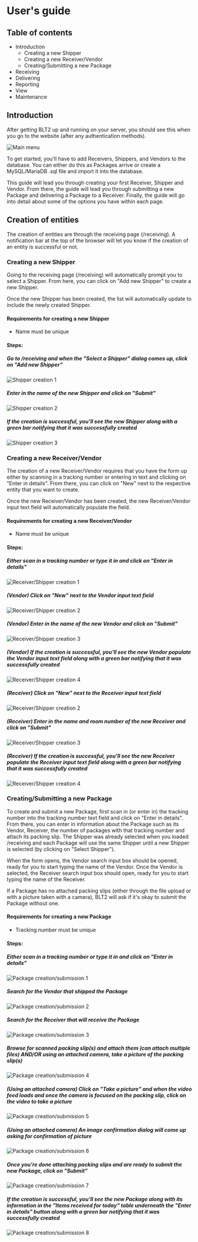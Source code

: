 User's guide
============
## Table of contents
- Introduction
    - Creating a new Shipper
    - Creating a new Receiver/Vendor
    - Creating/Submitting a new Package
- Receiving
- Delivering
- Reporting
- View
- Maintenance

## Introduction
After getting BLT2 up and running on your server, you should see this when you go to the website (after any authentication methods).

![Main menu](usersGuide/main.png)

To get started, you'll have to add Receivers, Shippers, and Vendors to the database. You can either do this as Packages arrive or create a MySQL/MariaDB .sql file and import it into the database.

This guide will lead you through creating your first Receiver, Shipper and Vendor. From there, the guide will lead you through submitting a new Package and delivering a Package to a Receiver. Finally, the guide will go into detail about some of the options you have within each page.
 
## Creation of entities
The creation of entities are through the receiving page (/receiving). A notification bar at the top of the browser will let you know if the creation of an entity is successful or not.  

### Creating a new Shipper
Going to the receiving page (/receiving) will automatically prompt you to select a Shipper. From here, you can click on "Add new Shipper" to create a new Shipper.

Once the new Shipper has been created, the list will automatically update to include the newly created Shipper.

#### Requirements for creating a new Shipper
- Name must be unique

#### Steps:

##### Go to /receiving and when the "Select a Shipper" dialog comes up, click on "Add new Shipper"
![Shipper creation 1](usersGuide/shipperCreation1.png) 

##### Enter in the name of the new Shipper and click on "Submit"
![Shipper creation 2](usersGuide/shipperCreation2.png)

##### If the creation is successful, you'll see the new Shipper along with a green bar notifying that it was successfully created
![Shipper creation 3](usersGuide/shipperCreation3.png)

### Creating a new Receiver/Vendor
The creation of a new Receiver/Vendor requires that you have the form up either by scanning in a tracking number or entering in text and clicking on "Enter in details". From there, you can click on "New" next to the respective entity that you want to create.

Once the new Receiver/Vendor has been created, the new Receiver/Vendor input text field will automatically populate the field.
 
#### Requirements for creating a new Receiver/Vendor
- Name must be unique

#### Steps:

##### Either scan in a tracking number or type it in and click on "Enter in details"
![Receiver/Shipper creation 1](usersGuide/receiverVendorCreation1.png)   

##### (Vendor) Click on "New" next to the Vendor input text field
![Receiver/Shipper creation 2](usersGuide/receiverVendorCreation2.png) 

##### (Vendor) Enter in the name of the new Vendor and click on "Submit"
![Receiver/Shipper creation 3](usersGuide/receiverVendorCreation3.png)
 
##### (Vendor) If the creation is successful, you'll see the new Vendor populate the Vendor input text field along with a green bar notifying that it was successfully created 
![Receiver/Shipper creation 4](usersGuide/receiverVendorCreation4.png)

##### (Receiver) Click on "New" next to the Receiver input text field
![Receiver/Shipper creation 2](usersGuide/receiverVendorCreation2.png) 

##### (Receiver) Enter in the name and room number of the new Receiver and click on "Submit"
![Receiver/Shipper creation 3](usersGuide/receiverVendorCreation5.png)
 
##### (Receiver) If the creation is successful, you'll see the new Receiver populate the Receiver input text field along with a green bar notifying that it was successfully created 
![Receiver/Shipper creation 4](usersGuide/receiverVendorCreation6.png)

### Creating/Submitting a new Package
To create and submit a new Package, first scan in (or enter in) the tracking number into the tracking number text field and click on "Enter in details". From there, you can enter in information about the Package such as its Vendor, Receiver, the number of packages with that tracking number and attach its packing slip. The Shipper was already selected when you loaded /receiving and each Package will use the same Shipper until a new Shipper is selected (by clicking on "Select Shipper"). 

When the form opens, the Vendor search input box should be opened, ready for you to start typing the name of the Vendor. Once the Vendor is selected, the Receiver search input box should open, ready for you to start typing the name of the Receiver.

If a Package has no attached packing slips (either through the file upload or with a picture taken with a camera), BLT2 will ask if it's okay to submit the Package without one. 

#### Requirements for creating a new Package
- Tracking number must be unique

#### Steps:

##### Either scan in a tracking number or type it in and click on "Enter in details"
![Package creation/submission 1](usersGuide/packageCreation1.png)

##### Search for the Vendor that shipped the Package
![Package creation/submission 2](usersGuide/packageCreation2.png)

##### Search for the Receiver that will receive the Package
![Package creation/submission 3](usersGuide/packageCreation3.png)

##### Browse for scanned packing slip(s) and attach them (can attach multiple files) AND/OR using an attached camera, take a picture of the packing slip(s)
![Package creation/submission 4](usersGuide/packageCreation4.png) 

##### (Using an attached camera) Click on "Take a picture" and when the video feed loads and once the camera is focused on the packing slip, click on the video to take a picture
![Package creation/submission 5](usersGuide/packageCreation5.png) 

##### (Using an attached camera) An image confirmation dialog will come up asking for confirmation of picture
![Package creation/submission 6](usersGuide/packageCreation6.png)
 
##### Once you're done attaching packing slips and are ready to submit the new Package, click on "Submit"
![Package creation/submission 7](usersGuide/packageCreation7.png)

##### If the creation is successful, you'll see the new Package along with its information in the "Items received for today" table underneath the "Enter in details" button along with a green bar notifying that it was successfully created
![Package creation/submission 8](usersGuide/packageCreation8.png)